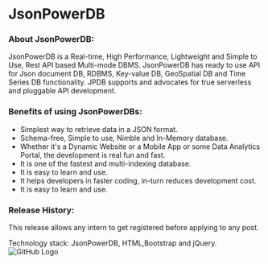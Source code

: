 # JsonPowerDB

### About JsonPowerDB: ###


 JsonPowerDB is a Real-time, High Performance, Lightweight and Simple to Use, Rest API based Multi-mode DBMS.
    JsonPowerDB has ready to use API for Json document DB, RDBMS, Key-value DB, GeoSpatial DB and Time Series DB functionality. JPDB supports and advocates for true serverless and pluggable API development.


### Benefits of using JsonPowerDBs: ###

  * Simplest way to retrieve data in a JSON format.
  * Schema-free, Simple to use, Nimble and In-Memory database.
  * Whether it's a Dynamic Website or a Mobile App or some Data Analytics Portal, the development is real fun and fast. 
  * It is one of the fastest and multi-indexing database.
  * It is easy to learn and use.
  * It helps developers in faster coding, in-turn reduces development cost.
  * It is easy to learn and use.

    
### Release History: ###

  This release allows any intern to get registered before applying to any post.
  
  Technology stack: JsonPowerDB, HTML,Bootstrap and jQuery.
![GitHub Logo](/images/logo.png)
